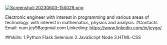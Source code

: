 [![Screenshot-20230603-155029.png](https://i.postimg.cc/rskpSvX2/Screenshot-20230603-155029.png)](https://postimg.cc/JDpm8Yzp)
    
Electronic engineer with interest in programming and various areas of technology. with interest in mathematics, physics and analysis.
#Contacts
Email: num.jey98ægmial.com
Linkeding: https://www.linkedin.com/in/jeygo/

##skills:
    1.Python
        Flask
        Selenium
    2.JavaScript
        Node
    3.HTML-CSS
